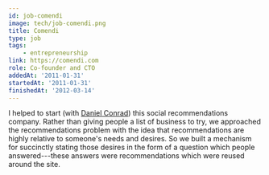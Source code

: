 ```yaml
---
id: job-comendi
image: tech/job-comendi.png
title: Comendi
type: job
tags:
    - entrepreneurship
link: https://comendi.com
role: Co-founder and CTO
addedAt: '2011-01-31'
startedAt: '2011-01-31'
finishedAt: '2012-03-14'
---
```


I helped to start (with [Daniel Conrad](http://www.linkedin.com/in/dconrad)) this social
recommendations company. Rather than giving people a list of business to try, we approached the
recommendations problem with the idea that recommendations are highly relative to someone's needs
and desires. So we built a mechanism for succinctly stating those desires in the form of a question
which people answered---these answers were recommendations which were reused around the site.

